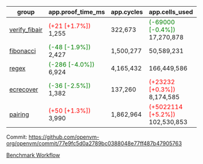 | group | app.proof_time_ms | app.cycles | app.cells_used | leaf.proof_time_ms | leaf.cycles | leaf.cells_used |
| -- | -- | -- | -- | -- | -- | -- |
| [verify_fibair](https://github.com/openvm-org/openvm/blob/benchmark-results/benchmarks-pr/1733/verify_fibair-77e9fc5d0a2789bc0388048e77ff487b47905763.md) |<span style='color: red'>(+21 [+1.7%])</span> 1,255 |  322,673 | <span style='color: green'>(-69000 [-0.4%])</span> 17,270,878 |- | - | - |
| [fibonacci](https://github.com/openvm-org/openvm/blob/benchmark-results/benchmarks-pr/1733/fibonacci-77e9fc5d0a2789bc0388048e77ff487b47905763.md) |<span style='color: green'>(-48 [-1.9%])</span> 2,427 |  1,500,277 |  50,589,231 |- | - | - |
| [regex](https://github.com/openvm-org/openvm/blob/benchmark-results/benchmarks-pr/1733/regex-77e9fc5d0a2789bc0388048e77ff487b47905763.md) |<span style='color: green'>(-286 [-4.0%])</span> 6,924 |  4,165,432 |  166,449,586 |- | - | - |
| [ecrecover](https://github.com/openvm-org/openvm/blob/benchmark-results/benchmarks-pr/1733/ecrecover-77e9fc5d0a2789bc0388048e77ff487b47905763.md) |<span style='color: green'>(-36 [-2.5%])</span> 1,382 |  137,260 | <span style='color: red'>(+23232 [+0.3%])</span> 8,174,585 |- | - | - |
| [pairing](https://github.com/openvm-org/openvm/blob/benchmark-results/benchmarks-pr/1733/pairing-77e9fc5d0a2789bc0388048e77ff487b47905763.md) |<span style='color: red'>(+50 [+1.3%])</span> 3,990 |  1,862,964 | <span style='color: red'>(+5022114 [+5.2%])</span> 102,530,853 |- | - | - |


Commit: https://github.com/openvm-org/openvm/commit/77e9fc5d0a2789bc0388048e77ff487b47905763

[Benchmark Workflow](https://github.com/openvm-org/openvm/actions/runs/16012120322)
